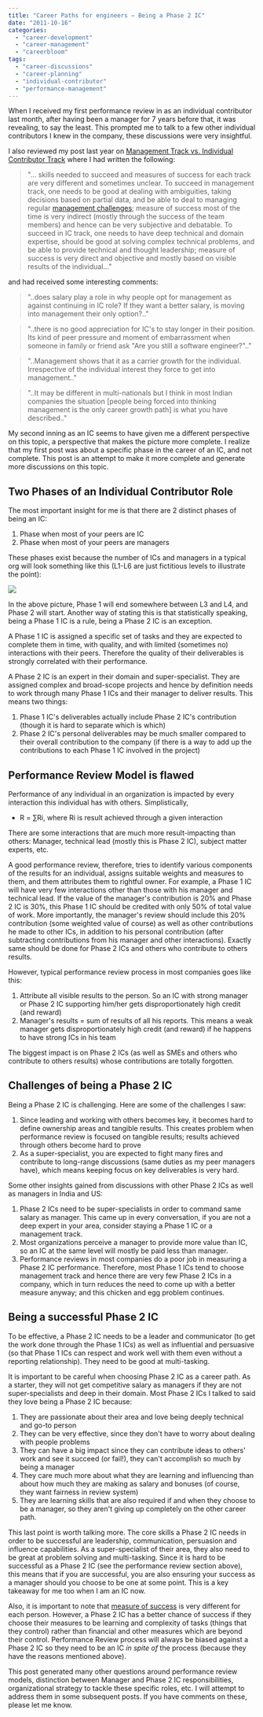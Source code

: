 ```yaml
---
title: "Career Paths for engineers – Being a Phase 2 IC"
date: "2011-10-16"
categories: 
  - "career-development"
  - "career-management"
  - "careerbloom"
tags: 
  - "career-discussions"
  - "career-planning"
  - "individual-contributor"
  - "performance-management"
---
```


When I received my first performance review in as an individual contributor last month, after having been a manager for 7 years before that, it was revealing, to say the least. This prompted me to talk to a few other individual contributors I knew in the company, these discussions were very insightful.

I also reviewed my post last year on [Management Track vs. Individual Contributor Track](http://careermanagement.wordpress.com/2010/02/17/career-path-for-engineers-management-track-vs-individual-contributor-track/) where I had written the following:

> "… skills needed to succeed and measures of success for each track are very different and sometimes unclear. To succeed in management track, one needs to be good at dealing with ambiguities, taking decisions based on partial data, and be able to deal to managing regular [management challenges](http://careermanagement.wordpress.com/2009/05/15/management-challenges/); measure of success most of the time is very indirect (mostly through the success of the team members) and hence can be very subjective and debatable. To succeed in IC track, one needs to have deep technical and domain expertise, should be good at solving complex technical problems, and be able to provide technical and thought leadership; measure of success is very direct and objective and mostly based on visible results of the individual…"

and had received some interesting comments:

> "..does salary play a role in why people opt for management as against continuing in IC role? If they want a better salary, is moving into management their only option?.."

> "..there is no good appreciation for IC's to stay longer in their position. Its kind of peer pressure and moment of embarrassment when someone in family or friend ask "Are you still a software engineer?".."

> "..Management shows that it as a carrier growth for the individual. Irrespective of the individual interest they force to get into management.."

> "..It may be different in multi-nationals but I think in most Indian companies the situation \[people being forced into thinking management is the only career growth path\] is what you have described.."

My second inning as an IC seems to have given me a different perspective on this topic, a perspective that makes the picture more complete. I realize that my first post was about a specific phase in the career of an IC, and not complete. This post is an attempt to make it more complete and generate more discussions on this topic.

## Two Phases of an Individual Contributor Role

The most important insight for me is that there are 2 distinct phases of being an IC:

1. Phase when most of your peers are IC
2. Phase when most of your peers are managers

These phases exist because the number of ICs and managers in a typical org will look something like this (L1-L6 are just fictitious levels to illustrate the point):

![](images/101611_1811_careerpaths1.png)

In the above picture, Phase 1 will end somewhere between L3 and L4, and Phase 2 will start. Another way of stating this is that statistically speaking, being a Phase 1 IC is a rule, being a Phase 2 IC is an exception.

A Phase 1 IC is assigned a specific set of tasks and they are expected to complete them in time, with quality, and with limited (sometimes no) interactions with their peers. Therefore the quality of their deliverables is strongly correlated with their performance.

A Phase 2 IC is an expert in their domain and super-specialist. They are assigned complex and broad-scope projects and hence by definition needs to work through many Phase 1 ICs and their manager to deliver results. This means two things:

1. Phase 1 IC's deliverables actually include Phase 2 IC's contribution (though it is hard to separate which is which)
2. Phase 2 IC's personal deliverables may be much smaller compared to their overall contribution to the company (if there is a way to add up the contributions to each Phase 1 IC involved in the project)

## Performance Review Model is flawed

Performance of any individual in an organization is impacted by every interaction this individual has with others. Simplistically,

- R = ∑Ri, where Ri is result achieved through a given interaction

There are some interactions that are much more result-impacting than others: Manager, technical lead (mostly this is Phase 2 IC), subject matter experts, etc.

A good performance review, therefore, tries to identify various components of the results for an individual, assigns suitable weights and measures to them, and them attributes them to rightful owner. For example, a Phase 1 IC will have very few interactions other than those with his manager and technical lead. If the value of the manager's contribution is 20% and Phase 2 IC is 30%, this Phase 1 IC should be credited with only 50% of total value of work. More importantly, the manager's review should include this 20% contribution (some weighted value of course) as well as other contributions he made to other ICs, in addition to his personal contribution (after subtracting contributions from his manager and other interactions). Exactly same should be done for Phase 2 ICs and others who contribute to others results.

However, typical performance review process in most companies goes like this:

1. Attribute all visible results to the person. So an IC with strong manager or Phase 2 IC supporting him/her gets disproportionately high credit (and reward)
2. Manager's results = sum of results of all his reports. This means a weak manager gets disproportionately high credit (and reward) if he happens to have strong ICs in his team

The biggest impact is on Phase 2 ICs (as well as SMEs and others who contribute to others results) whose contributions are totally forgotten.

## Challenges of being a Phase 2 IC

Being a Phase 2 IC is challenging. Here are some of the challenges I saw:

1. Since leading and working with others becomes key, it becomes hard to define ownership areas and tangible results. This creates problem when performance review is focused on tangible results; results achieved through others become hard to prove
2. As a super-specialist, you are expected to fight many fires and contribute to long-range discussions (same duties as my peer managers have), which means keeping focus on key deliverables is very hard.

Some other insights gained from discussions with other Phase 2 ICs as well as managers in India and US:

1. Phase 2 ICs need to be super-specialists in order to command same salary as manager. This came up in every conversation, if you are not a deep expert in your area, consider staying a Phase 1 IC or a management track.
2. Most organizations perceive a manager to provide more value than IC, so an IC at the same level will mostly be paid less than manager.
3. Performance reviews in most companies do a poor job in measuring a Phase 2 IC performance. Therefore, most Phase 1 ICs tend to choose management track and hence there are very few Phase 2 ICs in a company, which in turn reduces the need to come up with a better measure anyway; and this chicken and egg problem continues.

## Being a successful Phase 2 IC

To be effective, a Phase 2 IC needs to be a leader and communicator (to get the work done through the Phase 1 ICs) as well as influential and persuasive (so that Phase 1 ICs can respect and work well with them even without a reporting relationship). They need to be good at multi-tasking.

It is important to be careful when choosing Phase 2 IC as a career path. As a starter, they will not get competitive salary as managers if they are not super-specialists and deep in their domain. Most Phase 2 ICs I talked to said they love being a Phase 2 IC because:

1. They are passionate about their area and love being deeply technical and go-to person
2. They can be very effective, since they don't have to worry about dealing with people problems
3. They can have a big impact since they can contribute ideas to others' work and see it succeed (or fail!), they can't accomplish so much by being a manager
4. They care much more about what they are learning and influencing than about how much they are making as salary and bonuses (of course, they want fairness in review system)
5. They are learning skills that are also required if and when they choose to be a manager, so they aren't giving up completely on the other career path.

This last point is worth talking more. The core skills a Phase 2 IC needs in order to be successful are leadership, communication, persuasion and influence capabilities. As a super-specialist of their area, they also need to be great at problem solving and multi-tasking. Since it is hard to be successful as a Phase 2 IC (see the performance review section above), this means that if you are successful, you are also ensuring your success as a manager should you choose to be one at some point. This is a key takeaway for me too when I am an IC now.

Also, it is important to note that [measure of success](http://careermanagement.wordpress.com/2008/04/22/measuring-career-growth-%e2%80%93-final-career-phases-framework/) is very different for each person. However, a Phase 2 IC has a better chance of success if they choose their measures to be learning and complexity of tasks (things that they control) rather than financial and other measures which are beyond their control. Performance Review process will always be biased against a Phase 2 IC so they need to be an IC _in spite of_ the process (because they have the reasons mentioned above).

This post generated many other questions around performance review models, distinction between Manager and Phase 2 IC responsibilities, organizational strategy to tackle these specific roles, etc. I will attempt to address them in some subsequent posts. If you have comments on these, please let me know.
